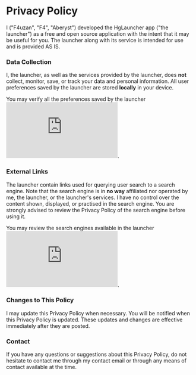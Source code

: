 # Privacy Policy
I ("F4uzan", "F4", "Aberyst") developed the HgLauncher app ("the launcher") as a free and open source application with the intent that it may be useful for you. The launcher along with its service is intended for use and is provided AS IS.

### Data Collection
I, the launcher, as well as the services provided by the launcher, does **not** collect, monitor, save, or track your data and personal information. All user preferences saved by the launcher are stored **locally** in your device.

You may verify all the preferences saved by the launcher ![here](https://github.com/F4uzan/HgLauncher/blob/master/app/src/main/java/mono/hg/helpers/PreferenceHelper.java).

### External Links
The launcher contain links used for querying user search to a search engine. Note that the search engine is in **no way** affiliated nor operated by me, the launcher, or the launcher's services. I have no control over the content shown, displayed, or practised in the search engine. You are strongly advised to review the Privacy Policy of the search engine before using it.

You may review the search engines available in the launcher ![here](https://github.com/F4uzan/HgLauncher/blob/master/app/src/main/java/mono/hg/helpers/PreferenceHelper.java#L71).

### Changes to This Policy
I may update this Privacy Policy when necessary. You will be notified when this Privacy Policy is updated. These updates and changes are effective immediately after they are posted.

### Contact
If you have any questions or suggestions about this Privacy Policy, do not hesitate to contact me through my contact email or through any means of contact available at the time.
